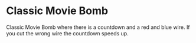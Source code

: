 # Classic Movie Bomb
Classic Movie Bomb where there is a countdown and a red and blue wire. If you cut the wrong wire the countdown speeds up. 
